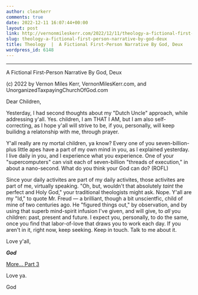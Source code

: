 ```yaml
---
author: clearkerr
comments: true
date: 2022-12-11 16:07:44+00:00
layout: post
link: http://vernonmileskerr.com/2022/12/11/theology-a-fictional-first-person-narrative-by-god-deux/
slug: theology-a-fictional-first-person-narrative-by-god-deux
title: Theology  |  A Fictional First-Person Narrative By God, Deux
wordpress_id: 6148
---
```





_______________________________________________________________________________







A Fictional First-Person Narrative By God, Deux







(c) 2022 by Vernon Miles Kerr,  VernonMilesKerr.com, and UnorganizedTaxpayingChurchOfGod.com







Dear Children, 







Yesterday, I had second thoughts about my "Dutch Uncle" approach, while addressing y'all.  Yes. children, I am THAT I AM, but I am also self-correcting,  as I hope y'all will strive to be, if you, personally, will keep builidng a relatonship with me, through prayer.







Y'all really are ny mortal children, ya know?  Every one of you seven-billion-plus little apes have a part of my own mind in you, as I explained yesterday.  I live daily in you, and I experience what you experience.  One of your "supercomputers" can visit each of seven-billion "threads of execution," in about a nano-second.  What do you think your God can do? (ROFL) 







Since your daily activites are part of my daily activites, those activites are part of me, virtually speaking. "Oh, but, wouldn't that absolutely _taint_ the perfect and Holy God," your traditional theologists might ask. Nope. Y'all are my "Id," to quote Mr. Freud — a brilliant, though a bit unscientfic, child of mine of two centuries ago. He "figured things out," by observation, and by using that superb mind-spirit infusion I've given, and will give, to _all_ you children: past, present and future. I expect you, personally, to do the same, once you find that labor-of-love that draws you to work each day. If you aren't in it, right now, keep seeking. Keep in touch. Talk to me about it.







Love y'all,







**_God_**







[More... Part 3](https://vernonmileskerr.com/2022/12/17/theology-a-fictional-first-person-narrative-by-god-3/)

















































































































































































































































Love ya.







God



